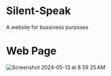 # Silent-Speak
A website for  bussiness purposes

# Web Page

![Screenshot 2024-05-13 at 8 59 25 AM](https://github.com/ankit071105/Silent-Speak/assets/139707943/50457a42-63b9-407f-baca-9cfb41b54b0b)
